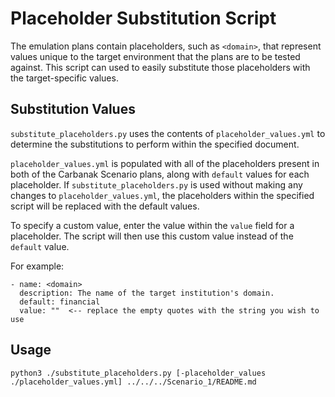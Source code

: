 # Placeholder Substitution Script

The emulation plans contain placeholders, such as `<domain>`, that represent values unique to the target environment that the plans are to be tested against. This script can used to easily substitute those placeholders with the target-specific values.

## Substitution Values

`substitute_placeholders.py` uses the contents of `placeholder_values.yml` to determine the substitutions to perform within the specified document.

`placeholder_values.yml` is populated with all of the placeholders present in both of the Carbanak Scenario plans, along with `default` values for each placeholder.
If `substitute_placeholders.py` is used without making any changes to `placeholder_values.yml`, the placeholders within the specified script will be replaced with the default values.

To specify a custom value, enter the value within the `value` field for a placeholder. The script will then use this custom value instead of the `default` value.

For example:

```
- name: <domain>
  description: The name of the target institution's domain.
  default: financial
  value: ""  <-- replace the empty quotes with the string you wish to use
```

## Usage

```
python3 ./substitute_placeholders.py [-placeholder_values ./placeholder_values.yml] ../../../Scenario_1/README.md
``` 